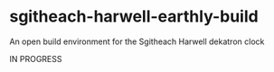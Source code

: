 # sgitheach-harwell-earthly-build
An open build environment for the Sgitheach Harwell dekatron clock

IN PROGRESS
